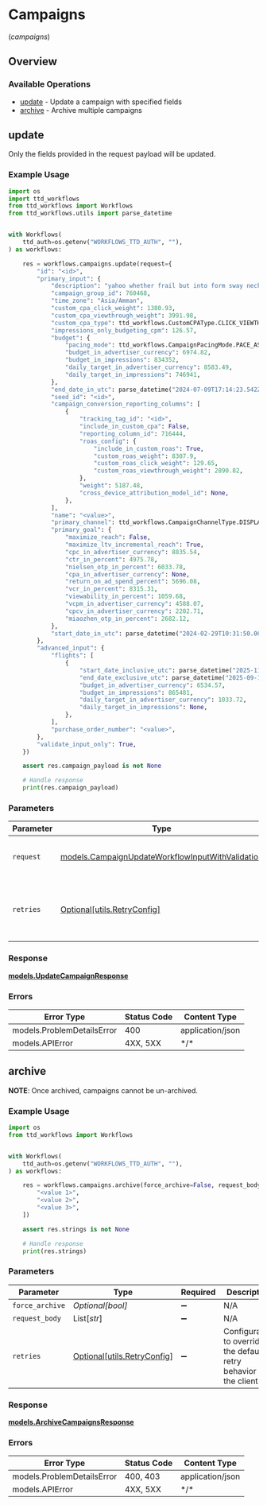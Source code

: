 # Campaigns
(*campaigns*)

## Overview

### Available Operations

* [update](#update) - Update a campaign with specified fields
* [archive](#archive) - Archive multiple campaigns

## update

Only the fields provided in the request payload will be updated.

### Example Usage

<!-- UsageSnippet language="python" operationID="updateCampaign" method="patch" path="/campaign" -->
```python
import os
import ttd_workflows
from ttd_workflows import Workflows
from ttd_workflows.utils import parse_datetime


with Workflows(
    ttd_auth=os.getenv("WORKFLOWS_TTD_AUTH", ""),
) as workflows:

    res = workflows.campaigns.update(request={
        "id": "<id>",
        "primary_input": {
            "description": "yahoo whether frail but into form sway neck notwithstanding",
            "campaign_group_id": 760468,
            "time_zone": "Asia/Amman",
            "custom_cpa_click_weight": 1380.93,
            "custom_cpa_viewthrough_weight": 3991.98,
            "custom_cpa_type": ttd_workflows.CustomCPAType.CLICK_VIEWTHROUGH_WEIGHTING,
            "impressions_only_budgeting_cpm": 126.57,
            "budget": {
                "pacing_mode": ttd_workflows.CampaignPacingMode.PACE_AS_SOON_AS_POSSIBLE,
                "budget_in_advertiser_currency": 6974.82,
                "budget_in_impressions": 834352,
                "daily_target_in_advertiser_currency": 8583.49,
                "daily_target_in_impressions": 746941,
            },
            "end_date_in_utc": parse_datetime("2024-07-09T17:14:23.542Z"),
            "seed_id": "<id>",
            "campaign_conversion_reporting_columns": [
                {
                    "tracking_tag_id": "<id>",
                    "include_in_custom_cpa": False,
                    "reporting_column_id": 716444,
                    "roas_config": {
                        "include_in_custom_roas": True,
                        "custom_roas_weight": 8307.9,
                        "custom_roas_click_weight": 129.65,
                        "custom_roas_viewthrough_weight": 2890.82,
                    },
                    "weight": 5187.48,
                    "cross_device_attribution_model_id": None,
                },
            ],
            "name": "<value>",
            "primary_channel": ttd_workflows.CampaignChannelType.DISPLAY,
            "primary_goal": {
                "maximize_reach": False,
                "maximize_ltv_incremental_reach": True,
                "cpc_in_advertiser_currency": 8835.54,
                "ctr_in_percent": 4975.78,
                "nielsen_otp_in_percent": 6033.78,
                "cpa_in_advertiser_currency": None,
                "return_on_ad_spend_percent": 5696.08,
                "vcr_in_percent": 8315.31,
                "viewability_in_percent": 1059.68,
                "vcpm_in_advertiser_currency": 4588.07,
                "cpcv_in_advertiser_currency": 2202.71,
                "miaozhen_otp_in_percent": 2682.12,
            },
            "start_date_in_utc": parse_datetime("2024-02-29T10:31:50.069Z"),
        },
        "advanced_input": {
            "flights": [
                {
                    "start_date_inclusive_utc": parse_datetime("2025-11-09T04:11:39.432Z"),
                    "end_date_exclusive_utc": parse_datetime("2025-09-10T20:38:51.701Z"),
                    "budget_in_advertiser_currency": 6534.57,
                    "budget_in_impressions": 865481,
                    "daily_target_in_advertiser_currency": 1033.72,
                    "daily_target_in_impressions": None,
                },
            ],
            "purchase_order_number": "<value>",
        },
        "validate_input_only": True,
    })

    assert res.campaign_payload is not None

    # Handle response
    print(res.campaign_payload)

```

### Parameters

| Parameter                                                                                                     | Type                                                                                                          | Required                                                                                                      | Description                                                                                                   |
| ------------------------------------------------------------------------------------------------------------- | ------------------------------------------------------------------------------------------------------------- | ------------------------------------------------------------------------------------------------------------- | ------------------------------------------------------------------------------------------------------------- |
| `request`                                                                                                     | [models.CampaignUpdateWorkflowInputWithValidation](../../models/campaignupdateworkflowinputwithvalidation.md) | :heavy_check_mark:                                                                                            | The request object to use for the request.                                                                    |
| `retries`                                                                                                     | [Optional[utils.RetryConfig]](../../models/utils/retryconfig.md)                                              | :heavy_minus_sign:                                                                                            | Configuration to override the default retry behavior of the client.                                           |

### Response

**[models.UpdateCampaignResponse](../../models/updatecampaignresponse.md)**

### Errors

| Error Type                 | Status Code                | Content Type               |
| -------------------------- | -------------------------- | -------------------------- |
| models.ProblemDetailsError | 400                        | application/json           |
| models.APIError            | 4XX, 5XX                   | \*/\*                      |

## archive

**NOTE**: Once archived, campaigns cannot be un-archived.

### Example Usage

<!-- UsageSnippet language="python" operationID="archiveCampaigns" method="post" path="/campaign/archive" -->
```python
import os
from ttd_workflows import Workflows


with Workflows(
    ttd_auth=os.getenv("WORKFLOWS_TTD_AUTH", ""),
) as workflows:

    res = workflows.campaigns.archive(force_archive=False, request_body=[
        "<value 1>",
        "<value 2>",
        "<value 3>",
    ])

    assert res.strings is not None

    # Handle response
    print(res.strings)

```

### Parameters

| Parameter                                                           | Type                                                                | Required                                                            | Description                                                         |
| ------------------------------------------------------------------- | ------------------------------------------------------------------- | ------------------------------------------------------------------- | ------------------------------------------------------------------- |
| `force_archive`                                                     | *Optional[bool]*                                                    | :heavy_minus_sign:                                                  | N/A                                                                 |
| `request_body`                                                      | List[*str*]                                                         | :heavy_minus_sign:                                                  | N/A                                                                 |
| `retries`                                                           | [Optional[utils.RetryConfig]](../../models/utils/retryconfig.md)    | :heavy_minus_sign:                                                  | Configuration to override the default retry behavior of the client. |

### Response

**[models.ArchiveCampaignsResponse](../../models/archivecampaignsresponse.md)**

### Errors

| Error Type                 | Status Code                | Content Type               |
| -------------------------- | -------------------------- | -------------------------- |
| models.ProblemDetailsError | 400, 403                   | application/json           |
| models.APIError            | 4XX, 5XX                   | \*/\*                      |